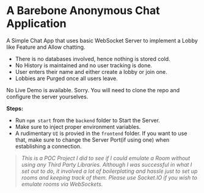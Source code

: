# A Barebone Anonymous Chat Application

A Simple Chat App that uses basic WebSocket Server to implement a Lobby like Feature and Allow chatting.

- There is no databases involved, hence nothing is stored cold.
- No History is maintained and no user tracking is done.
- User enters their name and either create a lobby or join one.
- Lobbies are Purged once all users leave.

No Live Demo is available. Sorry. You will need to clone the repo and configure the server yourselves.

**Steps:**

- Run `npm start` from the `backend` folder to Start the Server.
- Make sure to inject proper environment variables.
- A rudimentary `UI` is provied in the `frontend` folder. If you want to use that, make sure to change the Server Port(if using one) when establishing a connection.

> _This is a POC Project I did to see if I could emulate a Room without using any Third Party Libraries. Although I was successful in what I set out to do, it involved a lot of boilerplating and hassle just to set up rooms and keeping track of them. Please use Socket.IO if you wish to emulate rooms via WebSockets._
